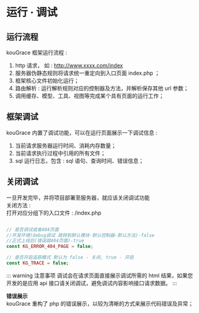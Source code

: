 # 运行 · 调试

## 运行流程
kouGrace 框架运行流程 : 
01. http 请求， 如 : http://www.xxxx.com/index 
02. 服务器伪静态规则将请求统一重定向到入口页面 index.php  ；
03. 框架核心文件初始化运行；
04. 路由解析 : 运行解析规则对应的控制器及方法，并解析保存其他 url 参数；
05. 调用缓存、模型、工具、视图等完成某个具有页面的运行工作；

## 框架调试
kouGrace 内置了调试功能，可以在运行页面展示一下调试信息 :

01. 当前请求服务器运行时间、消耗内存数量；
02. 当前请求执行过程中引用的所有文件；
03. sql 运行日志，包含 : sql 语句、查询时间、错误信息；

## 关闭调试

一旦开发完毕，并将项目部署至服务器，就应该关闭调试功能  
关闭方法 :  
打开对应分组下的入口文件 : /index.php   
```php

// 是否调试或者404页面  
//开发环境(debug调试 跳转到默认模块-默认控制器-默认方法)-false 
//正式上线后(错误就404页面)-true
const KG_ERROR_404_PAGE = false;

// 是否开启追踪模式 默认为 false - 关闭, true - 开启
const KG_TRACE = false;
```
::: warning 注意事项
调试会在请求页面直接展示调试所需的 html 结果，如果您开发的是应用 api 接口请关闭调试，避免调试内容影响接口请求数据。
:::

**错误展示**  
kouGrace 重构了 php 的错误展示，以较为清晰的方式来展示代码错误及异常；